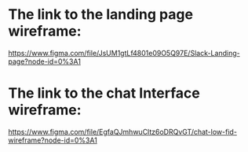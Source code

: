 # The link to the landing page wireframe:

https://www.figma.com/file/JsUM1gtLf4801e09O5Q97E/Slack-Landing-page?node-id=0%3A1

# The link to the chat Interface wireframe:

https://www.figma.com/file/EgfaQJmhwuCltz6oDRQvGT/chat-low-fid-wireframe?node-id=0%3A1